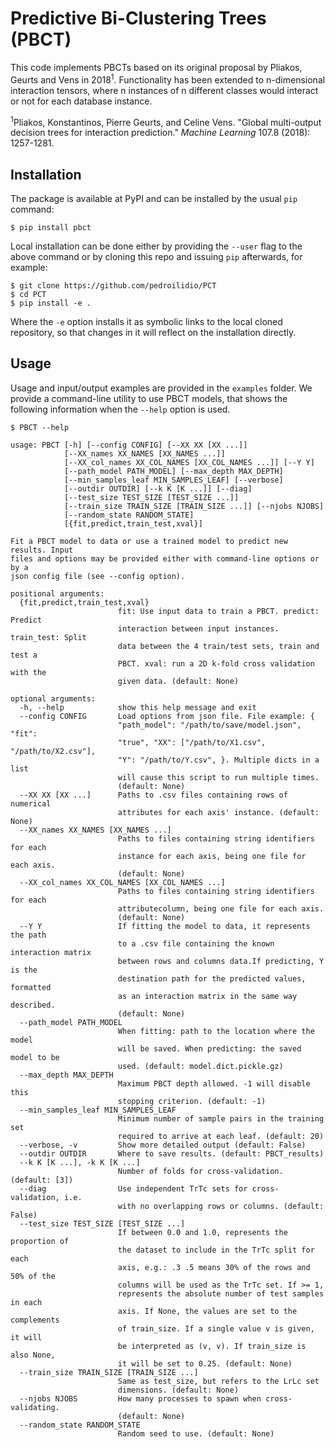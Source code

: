 # Predictive Bi-Clustering Trees (PBCT)
This code implements PBCTs based on its original proposal by Pliakos, Geurts and Vens in 2018<sup>1</sup>. Functionality has been extended to n-dimensional interaction tensors, where n instances of n different classes would interact or not for each database instance.

<sup>1</sup>Pliakos, Konstantinos, Pierre Geurts, and Celine Vens. "Global multi-output decision trees for interaction prediction." *Machine Learning* 107.8 (2018): 1257-1281.

## Installation
The package is available at PyPI and can be installed by the usual `pip` command:
```
$ pip install pbct
```
Local installation can be done either by providing the `--user` flag to the above command or by cloning this repo and issuing `pip` afterwards, for example:
```
$ git clone https://github.com/pedroilidio/PCT
$ cd PCT
$ pip install -e .
```
Where the `-e` option installs it as symbolic links to the local cloned repository, so that changes in it will reflect on the installation directly.

## Usage
Usage and input/output examples are provided in the `examples` folder.
We provide a command-line utility to use PBCT models, that shows the following information when the `--help` option is used.

```
$ PBCT --help

usage: PBCT [-h] [--config CONFIG] [--XX XX [XX ...]]
            [--XX_names XX_NAMES [XX_NAMES ...]]
            [--XX_col_names XX_COL_NAMES [XX_COL_NAMES ...]] [--Y Y]
            [--path_model PATH_MODEL] [--max_depth MAX_DEPTH]
            [--min_samples_leaf MIN_SAMPLES_LEAF] [--verbose]
            [--outdir OUTDIR] [--k K [K ...]] [--diag]
            [--test_size TEST_SIZE [TEST_SIZE ...]]
            [--train_size TRAIN_SIZE [TRAIN_SIZE ...]] [--njobs NJOBS]
            [--random_state RANDOM_STATE]
            [{fit,predict,train_test,xval}]

Fit a PBCT model to data or use a trained model to predict new results. Input
files and options may be provided either with command-line options or by a
json config file (see --config option).

positional arguments:
  {fit,predict,train_test,xval}
                        fit: Use input data to train a PBCT. predict: Predict
                        interaction between input instances. train_test: Split
                        data between the 4 train/test sets, train and test a
                        PBCT. xval: run a 2D k-fold cross validation with the
                        given data. (default: None)

optional arguments:
  -h, --help            show this help message and exit
  --config CONFIG       Load options from json file. File example: {
                        "path_model": "/path/to/save/model.json", "fit":
                        "true", "XX": ["/path/to/X1.csv", "/path/to/X2.csv"],
                        "Y": "/path/to/Y.csv", }. Multiple dicts in a list
                        will cause this script to run multiple times.
                        (default: None)
  --XX XX [XX ...]      Paths to .csv files containing rows of numerical
                        attributes for each axis' instance. (default: None)
  --XX_names XX_NAMES [XX_NAMES ...]
                        Paths to files containing string identifiers for each
                        instance for each axis, being one file for each axis.
                        (default: None)
  --XX_col_names XX_COL_NAMES [XX_COL_NAMES ...]
                        Paths to files containing string identifiers for each
                        attributecolumn, being one file for each axis.
                        (default: None)
  --Y Y                 If fitting the model to data, it represents the path
                        to a .csv file containing the known interaction matrix
                        between rows and columns data.If predicting, Y is the
                        destination path for the predicted values, formatted
                        as an interaction matrix in the same way described.
                        (default: None)
  --path_model PATH_MODEL
                        When fitting: path to the location where the model
                        will be saved. When predicting: the saved model to be
                        used. (default: model.dict.pickle.gz)
  --max_depth MAX_DEPTH
                        Maximum PBCT depth allowed. -1 will disable this
                        stopping criterion. (default: -1)
  --min_samples_leaf MIN_SAMPLES_LEAF
                        Minimum number of sample pairs in the training set
                        required to arrive at each leaf. (default: 20)
  --verbose, -v         Show more detailed output (default: False)
  --outdir OUTDIR       Where to save results. (default: PBCT_results)
  --k K [K ...], -k K [K ...]
                        Number of folds for cross-validation. (default: [3])
  --diag                Use independent TrTc sets for cross-validation, i.e.
                        with no overlapping rows or columns. (default: False)
  --test_size TEST_SIZE [TEST_SIZE ...]
                        If between 0.0 and 1.0, represents the proportion of
                        the dataset to include in the TrTc split for each
                        axis, e.g.: .3 .5 means 30% of the rows and 50% of the
                        columns will be used as the TrTc set. If >= 1,
                        represents the absolute number of test samples in each
                        axis. If None, the values are set to the complements
                        of train_size. If a single value v is given, it will
                        be interpreted as (v, v). If train_size is also None,
                        it will be set to 0.25. (default: None)
  --train_size TRAIN_SIZE [TRAIN_SIZE ...]
                        Same as test_size, but refers to the LrLc set
                        dimensions. (default: None)
  --njobs NJOBS         How many processes to spawn when cross-validating.
                        (default: None)
  --random_state RANDOM_STATE
                        Random seed to use. (default: None)
```
